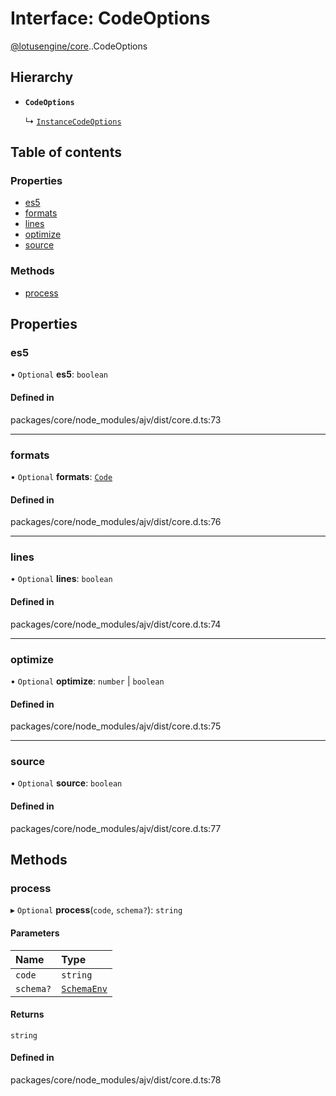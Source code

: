 # Interface: CodeOptions

[@lotusengine/core](../wiki/@lotusengine.core).[<internal>](../wiki/@lotusengine.core.%3Cinternal%3E).CodeOptions

## Hierarchy

- **`CodeOptions`**

  ↳ [`InstanceCodeOptions`](../wiki/@lotusengine.core.%3Cinternal%3E.InstanceCodeOptions)

## Table of contents

### Properties

- [es5](../wiki/@lotusengine.core.%3Cinternal%3E.CodeOptions#es5)
- [formats](../wiki/@lotusengine.core.%3Cinternal%3E.CodeOptions#formats)
- [lines](../wiki/@lotusengine.core.%3Cinternal%3E.CodeOptions#lines)
- [optimize](../wiki/@lotusengine.core.%3Cinternal%3E.CodeOptions#optimize)
- [source](../wiki/@lotusengine.core.%3Cinternal%3E.CodeOptions#source)

### Methods

- [process](../wiki/@lotusengine.core.%3Cinternal%3E.CodeOptions#process)

## Properties

### es5

• `Optional` **es5**: `boolean`

#### Defined in

packages/core/node_modules/ajv/dist/core.d.ts:73

___

### formats

• `Optional` **formats**: [`Code`](../wiki/@lotusengine.core.%3Cinternal%3E#code)

#### Defined in

packages/core/node_modules/ajv/dist/core.d.ts:76

___

### lines

• `Optional` **lines**: `boolean`

#### Defined in

packages/core/node_modules/ajv/dist/core.d.ts:74

___

### optimize

• `Optional` **optimize**: `number` \| `boolean`

#### Defined in

packages/core/node_modules/ajv/dist/core.d.ts:75

___

### source

• `Optional` **source**: `boolean`

#### Defined in

packages/core/node_modules/ajv/dist/core.d.ts:77

## Methods

### process

▸ `Optional` **process**(`code`, `schema?`): `string`

#### Parameters

| Name | Type |
| :------ | :------ |
| `code` | `string` |
| `schema?` | [`SchemaEnv`](../wiki/@lotusengine.core.%3Cinternal%3E.SchemaEnv) |

#### Returns

`string`

#### Defined in

packages/core/node_modules/ajv/dist/core.d.ts:78
